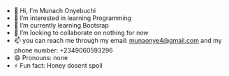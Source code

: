 - 👋 Hi, I’m Munach Onyebuchi
- 👀 I’m interested in learning Programming
- 🌱 I’m currently learning Bootsrap
- 💞️ I’m looking to collaborate on nothing for now
- 📫 you can reach me through my email: munaonye4@gmail.com and my phone number: +2349060593296
- 😄 Pronouns: none
- ⚡ Fun fact: Honey dosent spoil

<!---
munachi821/munachi821 is a ✨ special ✨ repository because its `README.md` (this file) appears on your GitHub profile.
You can click the Preview link to take a look at your changes.
--->
